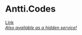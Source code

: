 # Antti.Codes

[Link](https://antti.codes)  
*[Also available as a hidden service!](http://anttievm3ca4dm2gqwx7nndafc2c52pbhoulmjrgol7umwz2pkhnaqyd.onion/)*
